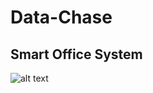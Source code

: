 # Data-Chase
## Smart Office System
![alt text](https://github.com/tmylmz/Data-Chase/blob/master/data.png)
